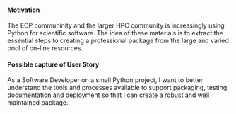 #### Motivation

The ECP communinity and the larger HPC community is increasingly using Python for scientific software. The idea of these materials is to extract the essential steps to creating a professional package from the large and varied pool of on-line resources.


#### Possible capture of User Story

As a Software Developer on a small Python project, I want to better understand the tools and processes available to support packaging, testing, documentation and deployment so that I can create a robust and well maintained package.
